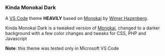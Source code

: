 ### Kinda Monokai Dark

A [VS Code][1] theme __HEAVILY__ based on [Monokai][2] by [Wimer Hazenberg][3].

Kinda Monokai Dark is a tweaked version of [Monokai][2], changed to a darker background with a few color changes and tweaks for CSS, PHP and Javascript

__Note__: this theme was tested only in Microsoft VS Code

[1]: https://code.visualstudio.com/
[2]: http://www.monokai.nl/blog/2006/07/15/textmate-color-theme/
[3]: http://monokai.nl/
